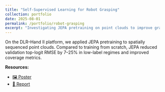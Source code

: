 ```yaml
---
title: "Self-Supervised Learning for Robot Grasping"
collection: portfolio
date: 2025-08-01
permalink: /portfolio/robot-grasping
excerpt: "Investigating JEPA pretraining on point clouds to improve grasp success in low-label regimes.<br/><img src='/images/grasping_pipeline.png'>"
---
```


On the DLR–Hand II platform, we applied JEPA pretraining to spatially sequenced point clouds. Compared to training from scratch, JEPA reduced validation top-logit RMSE by 7–25% in low-label regimes and improved coverage metrics.  

**Resources:**  
- [🖼️ Poster](/files/grasping_poster.pdf)  
- [📑 Report](/files/grasping_report.pdf)  
